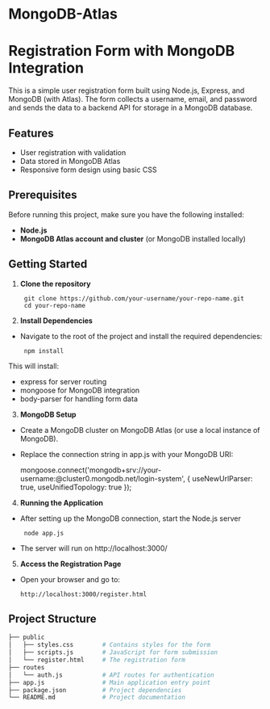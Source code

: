 # MongoDB-Atlas
# Registration Form with MongoDB Integration

This is a simple user registration form built using Node.js, Express, and MongoDB (with Atlas). The form collects a username, email, and password and sends the data to a backend API for storage in a MongoDB database.

## Features
- User registration with validation
- Data stored in MongoDB Atlas
- Responsive form design using basic CSS
  
## Prerequisites

Before running this project, make sure you have the following installed:

- **Node.js**
- **MongoDB Atlas account and cluster** (or MongoDB installed locally)

## Getting Started

1. **Clone the repository**

        git clone https://github.com/your-username/your-repo-name.git
        cd your-repo-name

2. **Install Dependencies**
- Navigate to the root of the project and install the required dependencies:

       npm install
This will install:

- express for server routing
- mongoose for MongoDB integration
- body-parser for handling form data

3. **MongoDB Setup**
- Create a MongoDB cluster on MongoDB Atlas (or use a local instance of MongoDB).
- Replace the connection string in app.js with your MongoDB URI:

    mongoose.connect('mongodb+srv://your-username:<password>@cluster0.mongodb.net/login-system', {
    useNewUrlParser: true,
    useUnifiedTopology: true
});
4. **Running the Application**
- After setting up the MongoDB connection, start the Node.js server

       node app.js
- The server will run on http://localhost:3000/

5. **Access the Registration Page**
- Open your browser and go to:

      http://localhost:3000/register.html


## Project Structure

```bash
├── public
│   ├── styles.css        # Contains styles for the form
│   ├── scripts.js        # JavaScript for form submission
│   └── register.html     # The registration form
├── routes
│   └── auth.js           # API routes for authentication
├── app.js                # Main application entry point
├── package.json          # Project dependencies
└── README.md             # Project documentation
